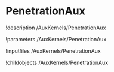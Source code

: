<!-- MOOSE Documentation Stub: Remove this when content is added. -->

# PenetrationAux
!description /AuxKernels/PenetrationAux

!parameters /AuxKernels/PenetrationAux

!inputfiles /AuxKernels/PenetrationAux

!childobjects /AuxKernels/PenetrationAux
